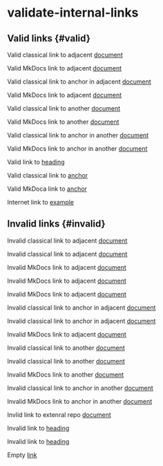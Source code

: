 # validate-internal-links

## Valid links {#valid}

Valid classical link to adjacent [document](adjacent-document.md)

Valid MkDocs link to adjacent [document](../adjacent-document)

Valid classical link to anchor in adjacent [document](adjacent-document.md#anchor)

Valid MkDocs link to adjacent [document](../adjacent-document#anchor)

Valid classical link to another [document](../topic-B/topic-B-document.md)

Valid MkDocs link to another [document](../../topic-B/topic-B-document)

Valid classical link to anchor in another [document](../topic-B/topic-B-document.md#anchor)

Valid MkDocs link to anchor in another [document](../../topic-B/topic-B-document#anchor)

Valid link to [heading](#valid-links)

Valid classical link to [anchor](#valid)

Valid MkDoca link to [anchor](./#valid)

Internet link to [example](https://example.com/)

## Invalid links {#invalid}

Invalid classical link to adjacent [document](adjacent-document)

Invalid classical link to adjacent [document](adjacent-documen.md)

Invalid MkDocs link to adjacent [document](../adjacent-document.md)

Invalid MkDocs link to adjacent [document](../../adjacent-document)

Invalid MkDocs link to adjacent [document](/adjacent-document)

Invalid classical link to anchor in adjacent [document](adjacent-document#anchor)

Invalid classical link to anchor in adjacent [document](adjacent-document.md#anchors)

Invalid MkDocs link to adjacent [document](../adjacent-document#ancho)

Invalid classical link to another [document](/topic-B/topic-B-document.md)

Invalid classical link to another [document](./topic-B/topic-B-document.md)

Invalid MkDocs link to another [document](../topic-B/topic-B-document)

Invalid classical link to anchor in another [document](../topic-B/topic-B-document.md#ancho)

Invalid MkDocs link to anchor in another [document](../topic-B/topic-B-document#anchor)

Invlid link to extenral repo [document](/external-project/document)

Invalid link to [heading](#invalids)

Invalid link to [heading](invalid)

Empty [link]()
